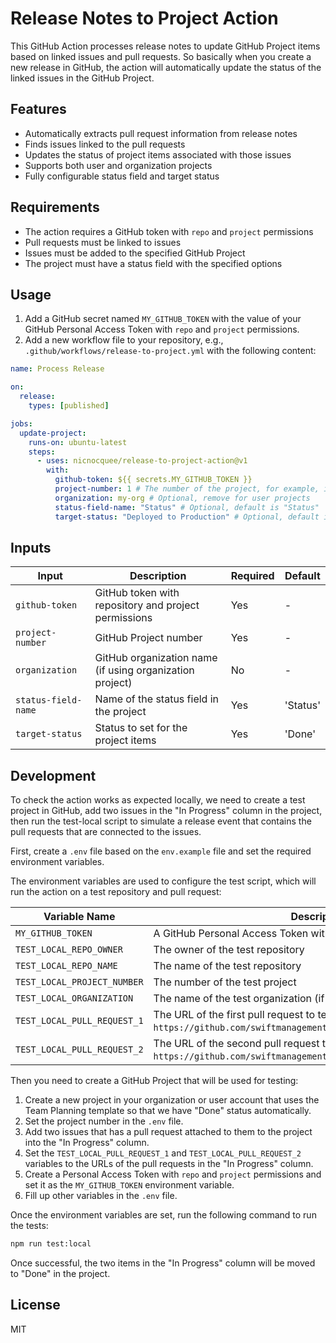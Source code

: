 # Release Notes to Project Action

This GitHub Action processes release notes to update GitHub Project items based on linked issues and pull requests. So basically when you create a new release in GitHub, the action will automatically update the status of the linked issues in the GitHub Project.

## Features

- Automatically extracts pull request information from release notes
- Finds issues linked to the pull requests
- Updates the status of project items associated with those issues
- Supports both user and organization projects
- Fully configurable status field and target status

## Requirements

- The action requires a GitHub token with `repo` and `project` permissions
- Pull requests must be linked to issues
- Issues must be added to the specified GitHub Project
- The project must have a status field with the specified options

## Usage

1. Add a GitHub secret named `MY_GITHUB_TOKEN` with the value of your GitHub Personal Access Token with `repo` and `project` permissions.
2. Add a new workflow file to your repository, e.g., `.github/workflows/release-to-project.yml` with the following content:

```yaml
name: Process Release

on:
  release:
    types: [published]

jobs:
  update-project:
    runs-on: ubuntu-latest
    steps:
      - uses: nicnocquee/release-to-project-action@v1
        with:
          github-token: ${{ secrets.MY_GITHUB_TOKEN }}
          project-number: 1 # The number of the project, for example, if your project's URL is https://github.com/org/repo/projects/1, the number is 1
          organization: my-org # Optional, remove for user projects
          status-field-name: "Status" # Optional, default is "Status"
          target-status: "Deployed to Production" # Optional, default is "Done"
```

## Inputs

| Input               | Description                                              | Required | Default  |
| ------------------- | -------------------------------------------------------- | -------- | -------- |
| `github-token`      | GitHub token with repository and project permissions     | Yes      | -        |
| `project-number`    | GitHub Project number                                    | Yes      | -        |
| `organization`      | GitHub organization name (if using organization project) | No       | -        |
| `status-field-name` | Name of the status field in the project                  | Yes      | 'Status' |
| `target-status`     | Status to set for the project items                      | Yes      | 'Done'   |

## Development

To check the action works as expected locally, we need to create a test project in GitHub, add two issues in the "In Progress" column in the project, then run the test-local script to simulate a release event that contains the pull requests that are connected to the issues.

First, create a `.env` file based on the `env.example` file and set the required environment variables.

The environment variables are used to configure the test script, which will run the action on a test repository and pull request:

| Variable Name               | Description                                                                                                           |
| --------------------------- | --------------------------------------------------------------------------------------------------------------------- |
| `MY_GITHUB_TOKEN`           | A GitHub Personal Access Token with `repo` and `project` permissions                                                  |
| `TEST_LOCAL_REPO_OWNER`     | The owner of the test repository                                                                                      |
| `TEST_LOCAL_REPO_NAME`      | The name of the test repository                                                                                       |
| `TEST_LOCAL_PROJECT_NUMBER` | The number of the test project                                                                                        |
| `TEST_LOCAL_ORGANIZATION`   | The name of the test organization (if using an organization project)                                                  |
| `TEST_LOCAL_PULL_REQUEST_1` | The URL of the first pull request to test (e.g., `https://github.com/swiftmanagementag/nothelferambahnhof/pull/857`)  |
| `TEST_LOCAL_PULL_REQUEST_2` | The URL of the second pull request to test (e.g., `https://github.com/swiftmanagementag/nothelferambahnhof/pull/865`) |

Then you need to create a GitHub Project that will be used for testing:

1. Create a new project in your organization or user account that uses the Team Planning template so that we have "Done" status automatically.
2. Set the project number in the `.env` file.
3. Add two issues that has a pull request attached to them to the project into the "In Progress" column.
4. Set the `TEST_LOCAL_PULL_REQUEST_1` and `TEST_LOCAL_PULL_REQUEST_2` variables to the URLs of the pull requests in the "In Progress" column.
5. Create a Personal Access Token with `repo` and `project` permissions and set it as the `MY_GITHUB_TOKEN` environment variable.
6. Fill up other variables in the `.env` file.

Once the environment variables are set, run the following command to run the tests:

```bash
npm run test:local
```

Once successful, the two items in the "In Progress" column will be moved to "Done" in the project.

## License

MIT
